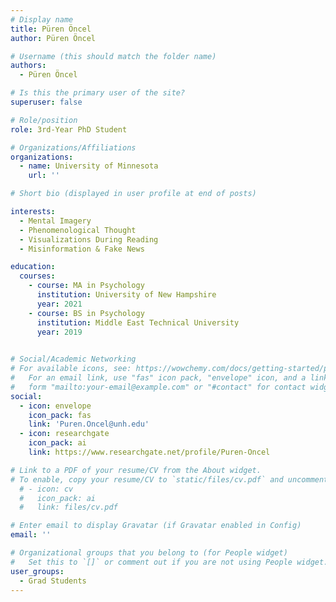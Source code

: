 ```yaml
---
# Display name
title: Püren Öncel
author: Püren Öncel

# Username (this should match the folder name)
authors:
  - Püren Öncel

# Is this the primary user of the site?
superuser: false

# Role/position
role: 3rd-Year PhD Student

# Organizations/Affiliations
organizations:
  - name: University of Minnesota
    url: ''

# Short bio (displayed in user profile at end of posts)

interests:
  - Mental Imagery
  - Phenomenological Thought
  - Visualizations During Reading
  - Misinformation & Fake News

education:
  courses:
    - course: MA in Psychology
      institution: University of New Hampshire
      year: 2021
    - course: BS in Psychology
      institution: Middle East Technical University 
      year: 2019
    

# Social/Academic Networking
# For available icons, see: https://wowchemy.com/docs/getting-started/page-builder/#icons
#   For an email link, use "fas" icon pack, "envelope" icon, and a link in the
#   form "mailto:your-email@example.com" or "#contact" for contact widget.
social:
  - icon: envelope
    icon_pack: fas
    link: 'Puren.Oncel@unh.edu'
  - icon: researchgate
    icon_pack: ai
    link: https://www.researchgate.net/profile/Puren-Oncel

# Link to a PDF of your resume/CV from the About widget.
# To enable, copy your resume/CV to `static/files/cv.pdf` and uncomment the lines below.
  # - icon: cv
  #   icon_pack: ai
  #   link: files/cv.pdf

# Enter email to display Gravatar (if Gravatar enabled in Config)
email: ''

# Organizational groups that you belong to (for People widget)
#   Set this to `[]` or comment out if you are not using People widget.
user_groups:
  - Grad Students
---
```

